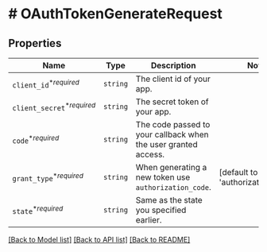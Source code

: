 # # OAuthTokenGenerateRequest



## Properties

Name | Type | Description | Notes
------------ | ------------- | ------------- | -------------
| `client_id`<sup>*_required_</sup> | ```string``` |  The client id of your app.  |  |
| `client_secret`<sup>*_required_</sup> | ```string``` |  The secret token of your app.  |  |
| `code`<sup>*_required_</sup> | ```string``` |  The code passed to your callback when the user granted access.  |  |
| `grant_type`<sup>*_required_</sup> | ```string``` |  When generating a new token use `authorization_code`.  |  [default to 'authorization_code'] |
| `state`<sup>*_required_</sup> | ```string``` |  Same as the state you specified earlier.  |  |

[[Back to Model list]](../../README.md#models) [[Back to API list]](../../README.md#endpoints) [[Back to README]](../../README.md)
